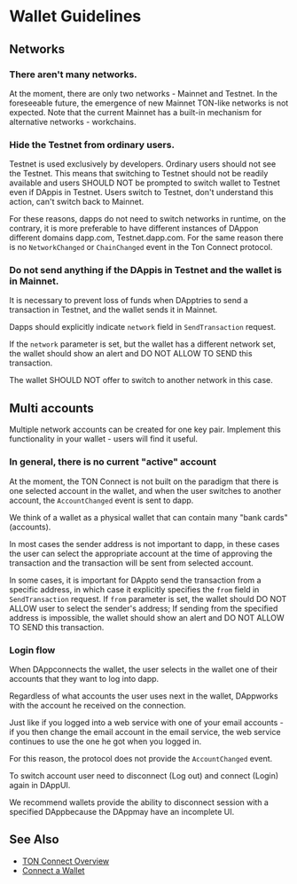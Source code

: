 # Wallet Guidelines

## Networks

### There aren't many networks.

   At the moment, there are only two networks - Mainnet and Testnet.
   In the foreseeable future, the emergence of new Mainnet TON-like networks is not expected. Note that the current Mainnet has a built-in mechanism for alternative networks - workchains.


### Hide the Testnet from ordinary users.

Testnet is used exclusively by developers. Ordinary users should not see the Testnet.
This means that switching to Testnet should not be readily available and users SHOULD NOT be prompted to switch wallet to Testnet even if DAppis in Testnet.
Users switch to Testnet, don't understand this action, can't switch back to Mainnet.

For these reasons, dapps do not need to switch networks in runtime, on the contrary, it is more preferable to have different instances of DAppon different domains dapp.com, Testnet.dapp.com.
For the same reason there is no `NetworkChanged` or `ChainChanged` event in the Ton Connect protocol.


###  Do not send anything if the DAppis in Testnet and the wallet is in Mainnet.

   It is necessary to prevent loss of funds when DApptries to send a transaction in Testnet, and the wallet sends it in Mainnet.

   Dapps should explicitly indicate `network` field in `SendTransaction` request.

   If the `network` parameter is set, but the wallet has a different network set, the wallet should show an alert and DO NOT ALLOW TO SEND this transaction.

   The wallet SHOULD NOT offer to switch to another network in this case.

## Multi accounts

Multiple network accounts can be created for one key pair. Implement this functionality in your wallet - users will find it useful.

### In general, there is no current "active" account

At the moment, the TON Connect is not built on the paradigm that there is one selected account in the wallet, and when the user switches to another account, the `AccountChanged` event is sent to dapp.

We think of a wallet as a physical wallet that can contain many "bank cards" (accounts).

In most cases the sender address is not important to dapp, in these cases the user can select the appropriate account at the time of approving the transaction and the transaction will be sent from selected account.

In some cases, it is important for DAppto send the transaction from a specific address, in which case it explicitly specifies the `from` field in `SendTransaction` request. If `from` parameter is set, the wallet should DO NOT ALLOW user to select the sender's address; If sending from the specified address is impossible, the wallet should show an alert and DO NOT ALLOW TO SEND this transaction.

### Login flow

When DAppconnects the wallet, the user selects in the wallet one of their accounts that they want to log into dapp.

Regardless of what accounts the user uses next in the wallet, DAppworks with the account he received on the connection.

Just like if you logged into a web service with one of your email accounts - if you then change the email account in the email service, the web service continues to use the one he got when you logged in.

For this reason, the protocol does not provide the `AccountChanged` event.

To switch account user need to disconnect (Log out) and connect  (Login) again in DAppUI.

We recommend wallets provide the ability to disconnect session with a specified DAppbecause the DAppmay have an incomplete UI.

## See Also

* [TON Connect Overview](/dapps/ton-connect/overview)
* [Connect a Wallet](/dapps/ton-connect/wallet)
